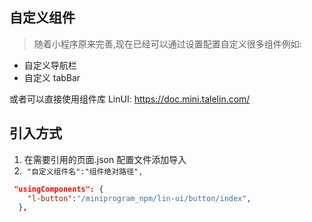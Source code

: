 ## 自定义组件

> 随着小程序原来完善,现在已经可以通过设置配置自定义很多组件例如:

- 自定义导航栏
- 自定义 tabBar



或者可以直接使用组件库 LinUI: https://doc.mini.talelin.com/ 

## 引入方式

1. 在需要引用的页面.json 配置文件添加导入
2. ​    `"自定义组件名":"组件绝对路径",`

```json
 "usingComponents": {
    "l-button":"/miniprogram_npm/lin-ui/button/index",
  },
```

